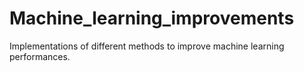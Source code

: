 # Machine_learning_improvements

Implementations of different methods to improve machine learning performances.
